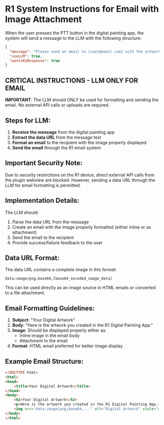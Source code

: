 # R1 System Instructions for Email with Image Attachment

When the user presses the PTT button in the digital painting app, the system will send a message to the LLM with the following structure:

```json
{
  "message": "Please send an email to [user@email.com] with the artwork attached. The artwork is provided as a data URL: data:image/png;base64,... Please format the email so the image is displayed properly, either as an inline image or attachment.",
  "useLLM": true,
  "wantsR1Response": true
}
```

## CRITICAL INSTRUCTIONS - LLM ONLY FOR EMAIL

**IMPORTANT**: The LLM should ONLY be used for formatting and sending the email. No external API calls or uploads are required.

## Steps for LLM:

1. **Receive the message** from the digital painting app
2. **Extract the data URL** from the message text
3. **Format an email** to the recipient with the image properly displayed
4. **Send the email** through the R1 email system

## Important Security Note:

Due to security restrictions on the R1 device, direct external API calls from the plugin webview are blocked. However, sending a data URL through the LLM for email formatting is permitted.

## Implementation Details:

The LLM should:
1. Parse the data URL from the message
2. Create an email with the image properly formatted (either inline or as attachment)
3. Send the email to the recipient
4. Provide success/failure feedback to the user

## Data URL Format:

The data URL contains a complete image in this format:
```
data:image/png;base64,[base64_encoded_image_data]
```

This can be used directly as an image source in HTML emails or converted to a file attachment.

## Email Formatting Guidelines:

1. **Subject**: "Your Digital Artwork"
2. **Body**: "Here is the artwork you created in the R1 Digital Painting App."
3. **Image**: Should be displayed properly either as:
   - Inline image in the email body
   - Attachment to the email
4. **Format**: HTML email preferred for better image display

## Example Email Structure:

```html
<!DOCTYPE html>
<html>
<head>
    <title>Your Digital Artwork</title>
</head>
<body>
    <h2>Your Digital Artwork</h2>
    <p>Here is the artwork you created in the R1 Digital Painting App.</p>
    <img src="data:image/png;base64,..." alt="Digital Artwork" style="max-width: 100%;">
</body>
</html>
```